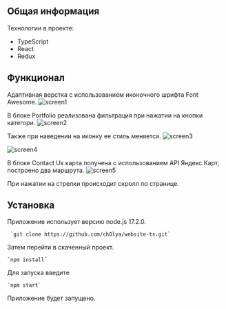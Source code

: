 ## Общая информация 

Технологии в проекте: 
* TypeScript 
* React
* Redux

##  Функционал

Адаптивная верстка c использованием иконочного шрифта Font Awesome.
![screen1](https://user-images.githubusercontent.com/79988835/158674886-3c311251-179a-41ea-9fa4-2566b71dc214.jpg)

В блоке Portfolio реализована фильтрация при нажатии на кнопки категори.
![screen2](https://user-images.githubusercontent.com/79988835/158675241-57b5c957-0f71-4ae1-97ff-24700c70b325.jpg)

Также при наведении на иконку ее стиль меняется.
![screen3](https://user-images.githubusercontent.com/79988835/158675358-230c3c9f-f83c-4694-b0fd-3c31e4ae8055.jpg)

![screen4](https://user-images.githubusercontent.com/79988835/158675483-97ab9296-03a0-44a1-873e-25d447bde673.jpg)

В блоке Contact Us карта получена с использованием API Яндекс.Карт, построено два маршрута.
![screen5](https://user-images.githubusercontent.com/79988835/158675552-8835a63f-a796-4a1a-8ab8-5d5d3ef3067a.jpg)

 При нажатии на стрелки происходит скролл по странице.
 
## Установка

Приложение использует версию node.js 17.2.0.
```
 `git clone https://github.com/chOlya/website-ts.git`
```
Затем перейти в скаченный проект.
```
`npm install`
```
Для запуска введите 
```
`npm start`
```
Приложение будет запущено.